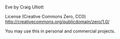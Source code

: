 Eve by Craig Ulliott

License (Creative Commons Zero, CC0)
http://creativecommons.org/publicdomain/zero/1.0/

You may use this in personal and commercial projects.
